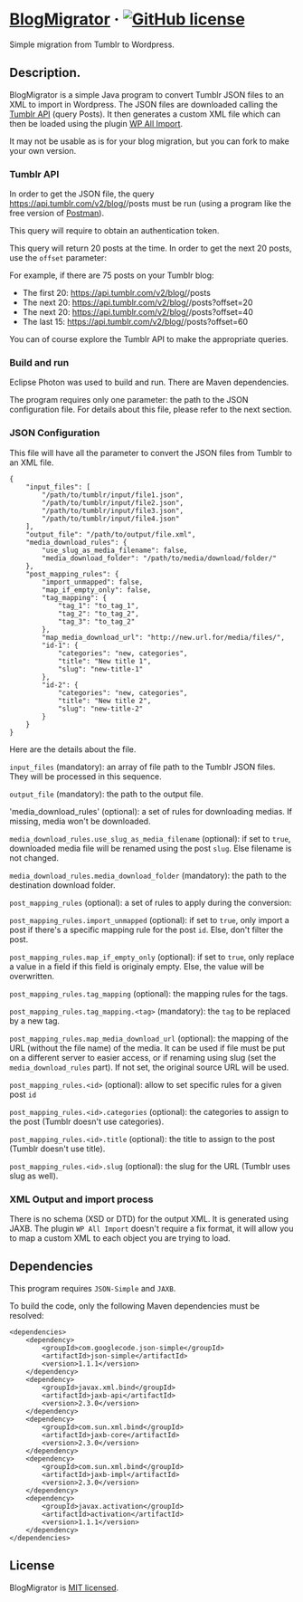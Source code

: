 # [BlogMigrator](https://allaboutgreg.net/BlogMigrator) &middot; [![GitHub license](https://img.shields.io/badge/license-MIT-blue.svg)](https://github.com/facebook/react/blob/master/LICENSE)

Simple migration from Tumblr to Wordpress.

## Description.

BlogMigrator is a simple Java program to convert Tumblr JSON files to an XML to import in Wordpress. The JSON files are downloaded calling the [Tumblr API](https://www.tumblr.com/docs/en/api/v2) (query Posts). It then generates a custom XML file which can then be loaded using the plugin [WP All Import](http://www.wpallimport.com).

It may not be usable as is for your blog migration, but you can fork to make your own version.

### Tumblr API

In order to get the JSON file, the query https://api.tumblr.com/v2/blog/<blog URI>/posts must be run (using a program like the free version of [Postman](https://www.getpostman.com)).

This query will require to obtain an authentication token.

This query will return 20 posts at the time. In order to get the next 20 posts, use the `offset` parameter:

For example, if there are 75 posts on your Tumblr blog:

  - The first 20: https://api.tumblr.com/v2/blog/<blog URI>/posts
  - The next 20: https://api.tumblr.com/v2/blog/<blog URI>/posts?offset=20
  - The next 20: https://api.tumblr.com/v2/blog/<blog URI>/posts?offset=40
  - The last 15: https://api.tumblr.com/v2/blog/<blog URI>/posts?offset=60
  
You can of course explore the Tumblr API to make the appropriate queries.

### Build and run

Eclipse Photon was used to build and run. There are Maven dependencies.

The program requires only one parameter: the path to the JSON configuration file. For details about this file, please refer to the next section.

### JSON Configuration

This file will have all the parameter to convert the JSON files from Tumblr to an XML file.

	{
		"input_files": [
			"/path/to/tumblr/input/file1.json",
			"/path/to/tumblr/input/file2.json",
			"/path/to/tumblr/input/file3.json",
			"/path/to/tumblr/input/file4.json"
		],
		"output_file": "/path/to/output/file.xml",
		"media_download_rules": {
			"use_slug_as_media_filename": false,
			"media_download_folder": "/path/to/media/download/folder/"
		},
		"post_mapping_rules": {
			"import_unmapped": false,
			"map_if_empty_only": false,	
			"tag_mapping": {
				"tag_1": "to_tag_1",
				"tag_2": "to_tag_2",
				"tag_3": "to_tag_2"
			},
			"map_media_download_url": "http://new.url.for/media/files/",
			"id-1": {
				"categories": "new, categories",
				"title": "New title 1",
				"slug": "new-title-1"
			},
			"id-2": {
				"categories": "new, categories",
				"title": "New title 2",
				"slug": "new-title-2"
			}
		}
	}

Here are the details about the file.

`input_files` (mandatory): an array of file path to the Tumblr JSON files. They will be processed in this sequence.

`output_file` (mandatory): the path to the output file.

'media_download_rules' (optional): a set of rules for downloading medias. If missing, media won't be downloaded.

`media_download_rules.use_slug_as_media_filename` (optional): if set to `true`, downloaded media file will be renamed using the post `slug`. Else filename is not changed.

`media_download_rules.media_download_folder` (mandatory): the path to the destination download folder.

`post_mapping_rules` (optional): a set of rules to apply during the conversion:


`post_mapping_rules.import_unmapped` (optional): if set to `true`, only import a post if there's a specific mapping rule for the post `id`. Else, don't filter the post.


`post_mapping_rules.map_if_empty_only` (optional): if set to `true`, only replace a value in a field if this field is originaly empty. Else, the value will be overwritten.

`post_mapping_rules.tag_mapping` (optional): the mapping rules for the tags.

`post_mapping_rules.tag_mapping.<tag>` (mandatory): the `tag` to be replaced by a new tag.

`post_mapping_rules.map_media_download_url` (optional): the mapping of the URL (without the file name) of the media. It can be used if file must be put on a different server to easier access, or if renaming using slug (set the `media_download_rules` part). If not set, the original source URL will be used.

`post_mapping_rules.<id>` (optional): allow to set specific rules for a given post `id`

`post_mapping_rules.<id>.categories` (optional): the categories to assign to the post (Tumblr doesn't use categories).

`post_mapping_rules.<id>.title` (optional): the title to assign to the post (Tumblr doesn't use title).

`post_mapping_rules.<id>.slug` (optional): the slug for the URL (Tumblr uses slug as well).
     
### XML Output and import process

There is no schema (XSD or DTD) for the output XML. It is generated using JAXB. The plugin `WP All Import` doesn't require a fix format, it will allow you to map a custom XML to each object you are trying to load.

## Dependencies

This program requires `JSON-Simple` and `JAXB`.

To build the code, only the following Maven dependencies must be resolved:

	<dependencies>
		<dependency>
			<groupId>com.googlecode.json-simple</groupId>
			<artifactId>json-simple</artifactId>
			<version>1.1.1</version>
		</dependency>
		<dependency>
			<groupId>javax.xml.bind</groupId>
			<artifactId>jaxb-api</artifactId>
			<version>2.3.0</version>
		</dependency>
		<dependency>
			<groupId>com.sun.xml.bind</groupId>
			<artifactId>jaxb-core</artifactId>
			<version>2.3.0</version>
		</dependency>
		<dependency>
			<groupId>com.sun.xml.bind</groupId>
			<artifactId>jaxb-impl</artifactId>
			<version>2.3.0</version>
		</dependency>
		<dependency>
			<groupId>javax.activation</groupId>
			<artifactId>activation</artifactId>
			<version>1.1.1</version>
		</dependency>
	</dependencies>
	
## License

BlogMigrator is [MIT licensed](./LICENSE).